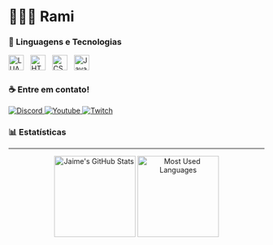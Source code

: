 # 👩🏻‍💻 Rami

### 🤖 Linguagens e Tecnologias

<img 
    align="left" 
    alt="LUA"
    title="LUA" 
    width="30px" 
    style="padding-right: 10px;" 
    src="https://cdn.jsdelivr.net/gh/devicons/devicon@latest/icons/lua/lua-original.svg" 
/>
<img 
    align="left" 
    alt="HTML"
    title="HTML" 
    width="30px" 
    style="padding-right: 10px;" 
    src="https://cdn.jsdelivr.net/gh/devicons/devicon@latest/icons/html5/html5-original.svg" 
/>
<img 
    align="left" 
    alt="CSS" 
    title="CSS"
    width="30px" 
    style="padding-right: 10px;" 
    src="https://cdn.jsdelivr.net/gh/devicons/devicon@latest/icons/css3/css3-original.svg" 
/>
<img 
    align="left" 
    alt="JavaScript" 
    title="JavaScript"
    width="30px" 
    style="padding-right: 10px;" 
    src="https://cdn.jsdelivr.net/gh/devicons/devicon@latest/icons/javascript/javascript-original.svg" 
/>

<br/>
<br/>

### ☕ Entre em contato!

<p>
    <a href="https://discordapp.com/users/665672119899914241/">
        <img alt="Discord" src="https://img.shields.io/static/v1?style=flat&logo=discord&logoColor=white&color=%237289DA&label=&message=_satan777_"/>
    </a>
    <a href="https://www.youtube.com/@coruja2808">
        <img alt="Youtube" src="https://img.shields.io/static/v1?style=flat&logo=youtube&logoColor=white&color=%23FF0000&label=&message=Coruja2808"/>
    </a>
    <a href="https://www.twitch.tv/coruja2808/">
        <img alt="Twitch" src="https://img.shields.io/static/v1?style=flat&logo=twitch&logoColor=white&color=%239146FF&label=&message=Coruja2808"/>
    </a>
</p>

### 📊 Estatísticas

<hr>

<p align="center">
    <img alt="Jaime's GitHub Stats" height="160em"  src="https://github-readme-stats.vercel.app/api?username=Coruja2808&theme=material-palenight&show_icons=true">
    <img alt="Most Used Languages" height="160em" src="https://github-readme-stats.vercel.app/api/top-langs/?username=Coruja2808&hide=html&layout=compact&theme=material-palenight">
</p>
